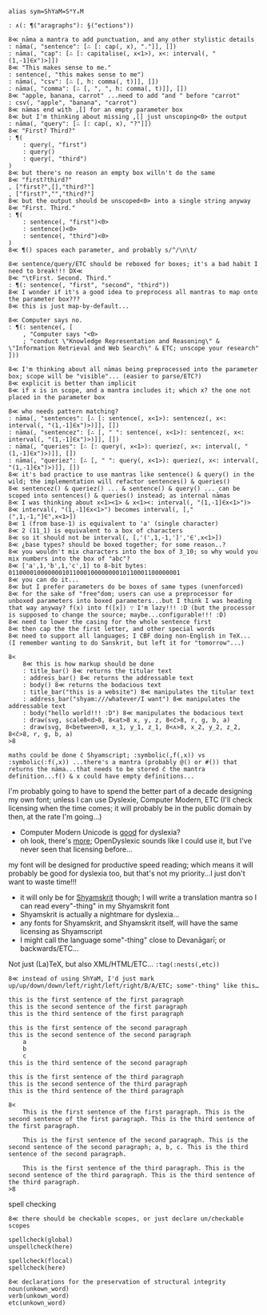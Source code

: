 `alias sym=ShYaM=SᴴYₐM`

	: ∧(: ¶("aragraphs"): §("ections"))

	8≪ nāma a mantra to add punctuation, and any other stylistic details
	: nāma(, "sentence": [∴ [: cap(, x), "."]], [])
	: nāma(, "cap": [∴ [: capitalise(, x<1>), x<: interval(, "(1,-1]∈x")>]])
	8≪ "This makes sense to me."
	: sentence(, "this makes sense to me")
	: nāma(, "csv": [∴ [, h: comma(, t)]], [])
	: nāma(, "comma": [∴ [, ", ", h: comma(, t)]], [])
	8≪ "apple, banana, carrot" ...need to add "and " before "carrot"
	: csv(, "apple", "banana", "carrot")
	8≪ nāmas end with ,[] for an empty parameter box
	8≪ but I'm thinking about missing ,[] just unscoping<0> the output
	: nāma(, "query": [∴ [: cap(, x), "?"]])
	8≪ "First? Third?"
	: ¶(
		: query(, "first")
		: query()
		: query(, "third")
	)
	8≪ but there's no reason an empty box willn't do the same
	8≪ "first?third?"
	, ["first?",[],"third?"]
	, ["first?","","third?"]
	8≪ but the output should be unscoped<0> into a single string anyway
	8≪ "First. Third."	
	: ¶(
		: sentence(, "first")<0>
		: sentence()<0>
		: sentence(, "third")<0>
	)
	8≪ ¶() spaces each parameter, and probably s/^/\n\t/
	
	8≪ sentence/query/ETC should be reboxed for boxes; it's a bad habit I need to break!!! DX≪
	8≪ "\tFirst. Second. Third."
	: ¶(: sentence(, "first", "second", "third"))
	8≪ I wonder if it's a good idea to preprocess all mantras to map onto the parameter box???
	8≪ this is just map-by-default...
	
	8≪ Computer says no.
	: ¶(: sentence(, [
		, "Computer says "<0>
		; "conduct \"Knowledge Representation and Reasoning\" & \"Information Retrieval and Web Search\" & ETC; unscope your research"
	]))
	
	8≪ I'm thinking about all nāmas being preprocessed into the parameter box; scope will be "visible"... (easier to parse/ETC?)
	8≪ explicit is better than implicit
	8≪ if x is in scope, and a mantra includes it; which x? the one not placed in the parameter box

	8≪ who needs pattern matching?
	: nāma(, "sentences": [∴ [: sentence(, x<1>): sentencez(, x<: interval(, "(1,-1]∈x")>)]], [])
	: nāma(, "sentencez": [∴ [, " ": sentence(, x<1>): sentencez(, x<: interval(, "(1,-1]∈x")>)]], [])
	: nāma(, "queries": [∴ [: query(, x<1>): queriez(, x<: interval(, "(1,-1]∈x")>)]], [])
	: nāma(, "queriez": [∴ [, " ": query(, x<1>): queriez(, x<: interval(, "(1,-1]∈x")>)]], [])
	8≪ it's bad practice to use mantras like sentence() & query() in the wild; the implementation will refactor sentences() & queries()
	8≪ sentencez() & queriez() ... & sentence() & query() ... can be scoped into sentences() & queries() instead; as internal nāmas
	8≪ I was thinking about x<1><1> & x<1><: interval(, "(1,-1]∈x<1>")>
	8≪ interval(, "(1,-1]∈x<1>") becomes interval(, [,"(",1,-1,"]∈",x<1>])
	8≪ 1 (from base-1) is equivalent to 'a' (single character)
	8≪ 2 (11_1) is equivalent to a box of characters
	8≪ so it should not be interval(, [,'(',1,-1,']','∈',x<1>])
	8≪ ¿base types? should be boxed together; for some reason..?
	8≪ you wouldn't mix characters into the box of 3_10; so why would you mix numbers into the box of "abc"?
	8≪ ['a',1,'b',1,'c',1] to 8-bit bytes: 011000010000000101100010000000010110001100000001
	8≪ you can do it...
	8≪ but I prefer parameters do be boxes of same types (unenforced)
	8≪ for the sake of "free"dom; users can use a preprocessor for unboxed parameters into boxed parameters...but I think I was heading that way anyway? f(x) into f([x]) ∵ I'm lazy!!! :D (but the processor is supposed to change the source; maybe...configurable!!! :D)
	8≪ need to lower the casing for the whole sentence first
	8≪ then cap the the first letter, and other special words
	8≪ need to support all languages; I CBF doing non-English in TeX... (I remember wanting to do Sanskrit, but left it for "tomorrow"...)

	8<
		8≪ this is how markup should be done
		: title_bar() 8≪ returns the titular text
		: address_bar() 8≪ returns the addressable text
		: body() 8≪ returns the bodacious text
		: title_bar("this is a website") 8≪ manipulates the titular text
		: address_bar("shyam:///whatever/I want") 8≪ manipulates the addressable text
		: body("hello world!!! :D") 8≪ manipulates the bodacious text
		: draw(svg, scale8<d>8, 8<at>8 x, y, z, 8<c̄>8, r, g, b, a)
		: draw(svg, 8<between>8, x_1, y_1, z_1, 8<∧>8, x_2, y_2, z_2, 8<c̄>8, r, g, b, a)
	>8
	
	maths could be done c̄ Shyamscript; :symbolic(,f(,x)) vs :symbolic(:f(,x)) ...there's a mantra (probably @() or #()) that returns the nāma...that needs to be stored c̄ the mantra definition...f() & x could have empty definitions...

I'm probably going to have to spend the better part of a decade designing my own font; unless I can use Dyslexie, Computer Modern, ETC (I'll check licensing when the time comes; it will probably be in the public domain by then, at the rate I'm going...)
* Computer Modern Unicode is [good](http://dyslexiahelp.umich.edu/sites/default/files/good_fonts_for_dyslexia_study.pdf) for dyslexia?
* oh look, there's [more](https://www.designmantic.com/community/dyslexia-friendly-fonts-for-better-learning.php); OpenDyslexic sounds like I could use it, but I've never seen that licensing before...

my font will be designed for productive speed reading; which means it will probably be good for dyslexia too, but that's not my priority...I just don't want to waste time!!!
* it will only be for [Shyamskrit](http://shyam.id.au/cs/) though; I will write a translation mantra so I can read every"-thing" in my Shyamskrit font
* Shyamskrit is actually a nightmare for dyslexia...
* any fonts for Shyamskrit, and Shyamskrit itself, will have the same licensing as Shyamscript
* I might call the language some"-thing" close to Devanāgarī; or backwards/ETC...

Not just (La)TeX, but also XML/HTML/ETC... `:tag(:nests(,etc))`

	8≪ instead of using ShYaM, I'd just mark up/up/down/down/left/right/left/right/B/A/ETC; some"-thing" like this…
	
	this is the first sentence of the first paragraph
	this is the second sentence of the first paragraph
	this is the third sentence of the first paragraph

	this is the first sentence of the second paragraph
	this is the second sentence of the second paragraph
		a
		b
		c
	this is the third sentence of the second paragraph

	this is the first sentence of the third paragraph
	this is the second sentence of the third paragraph
	this is the third sentence of the third paragraph

	8<
		This is the first sentence of the first paragraph. This is the second sentence of the first paragraph. This is the third sentence of the first paragraph.

		This is the first sentence of the second paragraph. This is the second sentence of the second paragraph; a, b, c. This is the third sentence of the second paragraph.

		This is the first sentence of the third paragraph. This is the second sentence of the third paragraph. This is the third sentence of the third paragraph.
	>8

spell checking

	8≪ there should be checkable scopes, or just declare un/checkable scopes
	
	spellcheck(global)
	unspellcheck(here)

	spellcheck(flocal)
	spellcheck(here)
	
	8≪ declarations for the preservation of structural integrity
	noun(unkown_word)
	verb(unkown_word)
	etc(unkown_word)
